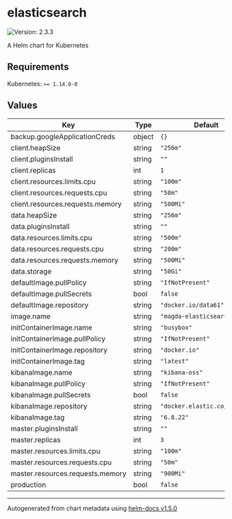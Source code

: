 # elasticsearch

![Version: 2.3.3](https://img.shields.io/badge/Version-2.3.3-informational?style=flat-square)

A Helm chart for Kubernetes

## Requirements

Kubernetes: `>= 1.14.0-0`

## Values

| Key | Type | Default | Description |
|-----|------|---------|-------------|
| backup.googleApplicationCreds | object | `{}` |  |
| client.heapSize | string | `"256m"` |  |
| client.pluginsInstall | string | `""` |  |
| client.replicas | int | `1` |  |
| client.resources.limits.cpu | string | `"100m"` |  |
| client.resources.requests.cpu | string | `"50m"` |  |
| client.resources.requests.memory | string | `"500Mi"` |  |
| data.heapSize | string | `"256m"` |  |
| data.pluginsInstall | string | `""` |  |
| data.resources.limits.cpu | string | `"500m"` |  |
| data.resources.requests.cpu | string | `"200m"` |  |
| data.resources.requests.memory | string | `"500Mi"` |  |
| data.storage | string | `"50Gi"` |  |
| defaultImage.pullPolicy | string | `"IfNotPresent"` |  |
| defaultImage.pullSecrets | bool | `false` |  |
| defaultImage.repository | string | `"docker.io/data61"` |  |
| image.name | string | `"magda-elasticsearch"` |  |
| initContainerImage.name | string | `"busybox"` |  |
| initContainerImage.pullPolicy | string | `"IfNotPresent"` |  |
| initContainerImage.repository | string | `"docker.io"` |  |
| initContainerImage.tag | string | `"latest"` |  |
| kibanaImage.name | string | `"kibana-oss"` |  |
| kibanaImage.pullPolicy | string | `"IfNotPresent"` |  |
| kibanaImage.pullSecrets | bool | `false` |  |
| kibanaImage.repository | string | `"docker.elastic.co/kibana"` |  |
| kibanaImage.tag | string | `"6.8.22"` |  |
| master.pluginsInstall | string | `""` |  |
| master.replicas | int | `3` |  |
| master.resources.limits.cpu | string | `"100m"` |  |
| master.resources.requests.cpu | string | `"50m"` |  |
| master.resources.requests.memory | string | `"900Mi"` |  |
| production | bool | `false` |  |

----------------------------------------------
Autogenerated from chart metadata using [helm-docs v1.5.0](https://github.com/norwoodj/helm-docs/releases/v1.5.0)
